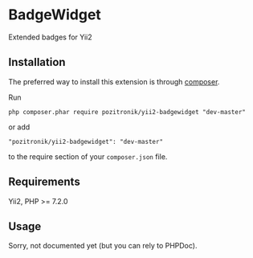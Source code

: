 BadgeWidget
============
Extended badges for Yii2

Installation
------------

The preferred way to install this extension is through [composer](http://getcomposer.org/download/).

Run

```
php composer.phar require pozitronik/yii2-badgewidget "dev-master"
```

or add

```
"pozitronik/yii2-badgewidget": "dev-master"
```

to the require section of your `composer.json` file.

Requirements
------------

Yii2,
PHP >= 7.2.0

Usage
-----
Sorry, not documented yet (but you can rely to PHPDoc).